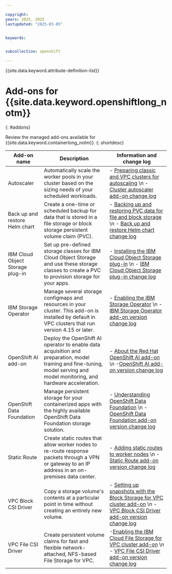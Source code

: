 ```yaml
---

copyright:
years: 2025, 2025
lastupdated: "2025-03-05"


keywords:  


subcollection: openshift

---
```


{{site.data.keyword.attribute-definition-list}}

# Add-ons for {{site.data.keyword.openshiftlong_notm}}
{: #addons}

Review the managed add-ons available for {{site.data.keyword.containerlong_notm}}.
{: shortdesc}

|Add-on name | Description | Information and change log |
|---|---|---|
| Autoscaler | Automatically scale the worker pools in your cluster based on the sizing needs of your scheduled workloads. | - [Preparing classic and VPC clusters for autoscaling](/docs/containers?topic=containers-cluster-scaling-classic-vpc)  \n - [Cluster autoscaler add-on change log](/docs/containers?topic=containers-ca_changelog) |
| Back up and restore Helm chart | Create a one-time or scheduled backup for data that is stored in a file storage or block storage persistent volume claim (PVC). | - [Backing up and restoring PVC data for file and block storage](/docs/containers?topic=containers-utilities#ibmcloud-backup-restore)  \n - [Back up and restore Helm chart change log](/containers?topic=containers-backup_restore_changelog) |
| IBM Cloud Object Storage plug-in | Set up pre-defined storage classes for IBM Cloud Object Storage and use these storage classes to create a PVC to provision storage for your apps. | - [Installing the IBM Cloud Object Storage plug-in](/docs/containers?topic=containers-storage_cos_install)  \n - [IBM Cloud Object Storage plug-in change log](/docs/containers?topic=containers-cos_plugin_changelog) |
| IBM Storage Operator |  Manage several storage configmaps and resources in your cluster. This add-on is installed by default in VPC clusters that run version 4.15 or later. | - [Enabling the IBM Storage Operator](/docs/containers?topic=containers-storage-operator)  \n - [IBM Storage Operator add-on version change log](/docs/containers?topic=containers-cl-add-ons-ibm-storage-operator) |
| OpenShift AI add-on | Deploy the OpenShift AI operator to enable data acquisition and preparation, model training and fine-tuning, model serving and model monitoring, and hardware acceleration. | - [About the Red Hat OpenShift AI add-on](/docs/openshift?topic=openshift-ai-addon-about)  \n -[OpenShift AI add-on version change log](/docs/openshift?topic=openshift-cl-add-ons-openshift-ai) |
| OpenShift Data Foundation |  Manage persistent storage for your containerized apps with the highly available OpenShift Data Foundation storage solution. | - [Understanding OpenShift Data Foundation](/docs/openshift?topic=openshift-ocs-storage-prep)  \n - [OpenShift Data Foundation add-on version change log](/docs/openshift?topic=openshift-cl-add-ons-openshift-data-foundation)  |
| Static Route |  Create static routes that allow worker nodes to re-route response packets through a VPN or gateway to an IP address in an on-premises data center. | - [Adding static routes to worker nodes](/docs/containers?topic=containers-static-routes)  \n - [Static Route add-on version change log](/containers?topic=containers-cl-add-ons-static-route) |
| VPC Block CSI Driver | Copy a storage volume's contents at a particular point in time without creating an entirely new volume. | - [Setting up snapshots with the Block Storage for VPC cluster add-on](/docs/containers?topic=containers-vpc-volume-snapshot)  \n - [VPC Block CSI Driver add-on version change log](/docs/containers?topic=containers-cl-add-ons-vpc-block-csi-driver) | 
| VPC File CSI Driver | Create persistent volume claims for fast and flexible network-attached, NFS-based File Storage for VPC. | -[Enabling the IBM Cloud File Storage for VPC cluster add-on](/docs/containers?topic=containers-storage-file-vpc-install)  \n - [VPC File CSI Driver add-on version change log](/docs/containers?topic=containers-cl-add-ons-vpc-file-csi-driver) |
